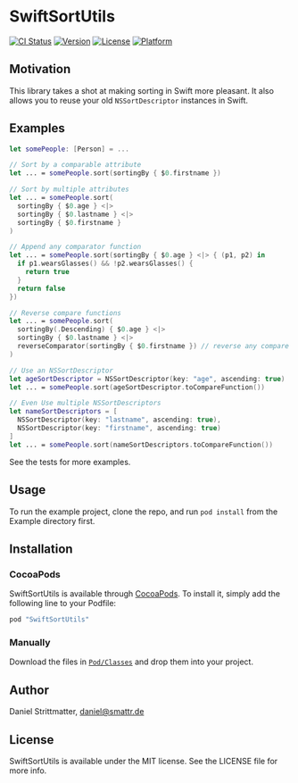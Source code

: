 # SwiftSortUtils

[![CI Status](https://img.shields.io/travis/dsmatter/SwiftSortUtils.svg?style=flat)](https://travis-ci.org/dsmatter/SwiftSortUtils.svg?branch=master)
[![Version](https://img.shields.io/cocoapods/v/SwiftSortUtils.svg?style=flat)](http://cocoapods.org/pods/SwiftSortUtils)
[![License](https://img.shields.io/cocoapods/l/SwiftSortUtils.svg?style=flat)](http://cocoapods.org/pods/SwiftSortUtils)
[![Platform](https://img.shields.io/cocoapods/p/SwiftSortUtils.svg?style=flat)](http://cocoapods.org/pods/SwiftSortUtils)

## Motivation

This library takes a shot at making sorting in Swift more pleasant. It also allows you to reuse your old `NSSortDescriptor` instances in Swift.

## Examples

```swift
let somePeople: [Person] = ...

// Sort by a comparable attribute
let ... = somePeople.sort(sortingBy { $0.firstname })

// Sort by multiple attributes
let ... = somePeople.sort(
  sortingBy { $0.age } <|>
  sortingBy { $0.lastname } <|>
  sortingBy { $0.firstname }
)

// Append any comparator function
let ... = somePeople.sort(sortingBy { $0.age } <|> { (p1, p2) in
  if p1.wearsGlasses() && !p2.wearsGlasses() {
    return true
  }
  return false
})

// Reverse compare functions
let ... = somePeople.sort(
  sortingBy(.Descending) { $0.age } <|>
  sortingBy { $0.lastname } <|>
  reverseComparator(sortingBy { $0.firstname }) // reverse any compare function
)

// Use an NSSortDescriptor
let ageSortDescriptor = NSSortDescriptor(key: "age", ascending: true)
let ... = somePeople.sort(ageSortDescriptor.toCompareFunction())

// Even Use multiple NSSortDescriptors
let nameSortDescriptors = [
  NSSortDescriptor(key: "lastname", ascending: true),
  NSSortDescriptor(key: "firstname", ascending: true)
]
let ... = somePeople.sort(nameSortDescriptors.toCompareFunction())
```

See the tests for more examples.

## Usage

To run the example project, clone the repo, and run `pod install` from the Example directory first.

## Installation

### CocoaPods

SwiftSortUtils is available through [CocoaPods](http://cocoapods.org). To install
it, simply add the following line to your Podfile:

```ruby
pod "SwiftSortUtils"
```

### Manually

Download the files in [`Pod/Classes`](https://github.com/dsmatter/SwiftSortUtils/tree/master/Pod/Classes) and drop them into your project.

## Author

Daniel Strittmatter, daniel@smattr.de

## License

SwiftSortUtils is available under the MIT license. See the LICENSE file for more info.
